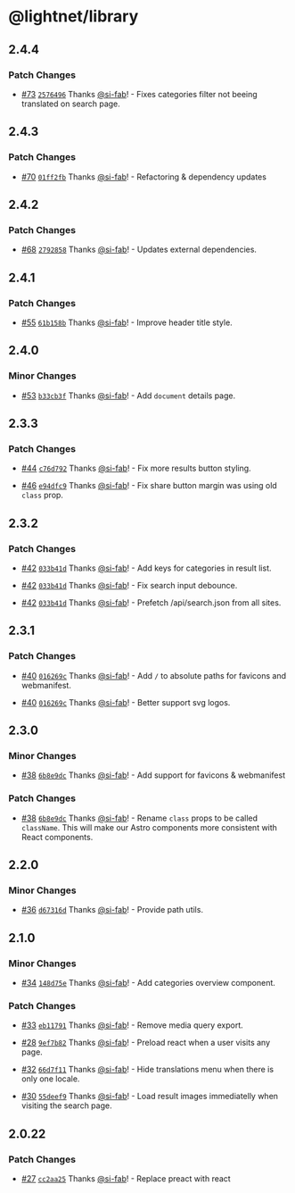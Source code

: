 # @lightnet/library

## 2.4.4

### Patch Changes

- [#73](https://github.com/LightNetDev/lightnet-library/pull/73) [`2576496`](https://github.com/LightNetDev/lightnet-library/commit/25764969ba354dd4a57ed96cba61b5395b775d45) Thanks [@si-fab](https://github.com/si-fab)! - Fixes categories filter not beeing translated on search page.

## 2.4.3

### Patch Changes

- [#70](https://github.com/LightNetDev/lightnet-library/pull/70) [`01ff2fb`](https://github.com/LightNetDev/lightnet-library/commit/01ff2fb5a9b89ff9296cc597eedd59d99de03974) Thanks [@si-fab](https://github.com/si-fab)! - Refactoring & dependency updates

## 2.4.2

### Patch Changes

- [#68](https://github.com/LightNetDev/lightnet-library/pull/68) [`2792858`](https://github.com/LightNetDev/lightnet-library/commit/2792858d4bb3bc6589f563c86ff6d35ce19a48e7) Thanks [@si-fab](https://github.com/si-fab)! - Updates external dependencies.

## 2.4.1

### Patch Changes

- [#55](https://github.com/LightNetDev/lightnet-library/pull/55) [`61b158b`](https://github.com/LightNetDev/lightnet-library/commit/61b158ba4e3ceccb955f838e1adededfd889cbb0) Thanks [@si-fab](https://github.com/si-fab)! - Improve header title style.

## 2.4.0

### Minor Changes

- [#53](https://github.com/LightNetDev/lightnet-library/pull/53) [`b33cb3f`](https://github.com/LightNetDev/lightnet-library/commit/b33cb3f01aee824b45a7ca362d414dd2b8731073) Thanks [@si-fab](https://github.com/si-fab)! - Add `document` details page.

## 2.3.3

### Patch Changes

- [#44](https://github.com/LightNetDev/lightnet-library/pull/44) [`c76d792`](https://github.com/LightNetDev/lightnet-library/commit/c76d79257efa98e4eaf78ef7aa4e49d4d31b586d) Thanks [@si-fab](https://github.com/si-fab)! - Fix more results button styling.

- [#46](https://github.com/LightNetDev/lightnet-library/pull/46) [`e94dfc9`](https://github.com/LightNetDev/lightnet-library/commit/e94dfc9cbc97b20dbdf9eac25d56e6dec1c97c37) Thanks [@si-fab](https://github.com/si-fab)! - Fix share button margin was using old `class` prop.

## 2.3.2

### Patch Changes

- [#42](https://github.com/LightNetDev/lightnet-library/pull/42) [`033b41d`](https://github.com/LightNetDev/lightnet-library/commit/033b41dacd9d6247dd182099848b23e33482f0a8) Thanks [@si-fab](https://github.com/si-fab)! - Add keys for categories in result list.

- [#42](https://github.com/LightNetDev/lightnet-library/pull/42) [`033b41d`](https://github.com/LightNetDev/lightnet-library/commit/033b41dacd9d6247dd182099848b23e33482f0a8) Thanks [@si-fab](https://github.com/si-fab)! - Fix search input debounce.

- [#42](https://github.com/LightNetDev/lightnet-library/pull/42) [`033b41d`](https://github.com/LightNetDev/lightnet-library/commit/033b41dacd9d6247dd182099848b23e33482f0a8) Thanks [@si-fab](https://github.com/si-fab)! - Prefetch /api/search.json from all sites.

## 2.3.1

### Patch Changes

- [#40](https://github.com/LightNetDev/lightnet-library/pull/40) [`016269c`](https://github.com/LightNetDev/lightnet-library/commit/016269c6532b282551b689e434ff62af4fc31574) Thanks [@si-fab](https://github.com/si-fab)! - Add `/` to absolute paths for favicons and webmanifest.

- [#40](https://github.com/LightNetDev/lightnet-library/pull/40) [`016269c`](https://github.com/LightNetDev/lightnet-library/commit/016269c6532b282551b689e434ff62af4fc31574) Thanks [@si-fab](https://github.com/si-fab)! - Better support svg logos.

## 2.3.0

### Minor Changes

- [#38](https://github.com/LightNetDev/lightnet-library/pull/38) [`6b8e9dc`](https://github.com/LightNetDev/lightnet-library/commit/6b8e9dc997ef3c3cc5d02bbcceb7592d78c4f32d) Thanks [@si-fab](https://github.com/si-fab)! - Add support for favicons & webmanifest

### Patch Changes

- [#38](https://github.com/LightNetDev/lightnet-library/pull/38) [`6b8e9dc`](https://github.com/LightNetDev/lightnet-library/commit/6b8e9dc997ef3c3cc5d02bbcceb7592d78c4f32d) Thanks [@si-fab](https://github.com/si-fab)! - Rename `class` props to be called `className`. This will make our Astro components more consistent with React components.

## 2.2.0

### Minor Changes

- [#36](https://github.com/LightNetDev/lightnet-library/pull/36) [`d67316d`](https://github.com/LightNetDev/lightnet-library/commit/d67316da049dd0477dda901cacefac8a8e7db3cd) Thanks [@si-fab](https://github.com/si-fab)! - Provide path utils.

## 2.1.0

### Minor Changes

- [#34](https://github.com/LightNetDev/lightnet-library/pull/34) [`148d75e`](https://github.com/LightNetDev/lightnet-library/commit/148d75e602fe9b065cc9f984a7650e988baf400f) Thanks [@si-fab](https://github.com/si-fab)! - Add categories overview component.

### Patch Changes

- [#33](https://github.com/LightNetDev/lightnet-library/pull/33) [`eb11791`](https://github.com/LightNetDev/lightnet-library/commit/eb11791d2df3473d788c18876826f6eb0d150ad0) Thanks [@si-fab](https://github.com/si-fab)! - Remove media query export.

- [#28](https://github.com/LightNetDev/lightnet-library/pull/28) [`9ef7b82`](https://github.com/LightNetDev/lightnet-library/commit/9ef7b829484b279433cb2bd993de928dc7d86038) Thanks [@si-fab](https://github.com/si-fab)! - Preload react when a user visits any page.

- [#32](https://github.com/LightNetDev/lightnet-library/pull/32) [`66d7f11`](https://github.com/LightNetDev/lightnet-library/commit/66d7f11ddd93eb9aa84e0d0f56f72a5c52daaa1b) Thanks [@si-fab](https://github.com/si-fab)! - Hide translations menu when there is only one locale.

- [#30](https://github.com/LightNetDev/lightnet-library/pull/30) [`55deef9`](https://github.com/LightNetDev/lightnet-library/commit/55deef90e13048ac08aecd7c3b1799f9d7ed2a65) Thanks [@si-fab](https://github.com/si-fab)! - Load result images immediatelly when visiting the search page.

## 2.0.22

### Patch Changes

- [#27](https://github.com/LightNetDev/lightnet-library/pull/27) [`cc2aa25`](https://github.com/LightNetDev/lightnet-library/commit/cc2aa25d83547091072d9d963804b057bef4c488) Thanks [@si-fab](https://github.com/si-fab)! - Replace preact with react
